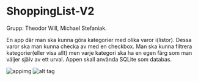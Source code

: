 # ShoppingList-V2

Grupp: Theodor Will, Michael Stefaniak.

En app där man ska kunna göra kategorier med olika varor i(listor).
Dessa varor ska man kunna checka av med en checkbox.
Man ska kunna filtrera kategorier(eller visa allt) men varje kategori ska ha en egen färg som man väljer själv av ett urval.
Appen skall använda SQLite som databas.

![appimg](https://cloud.githubusercontent.com/assets/24988908/25128058/985024ee-2438-11e7-8399-74f674e4d27c.png)
![alt tag](https://cloud.githubusercontent.com/assets/24988908/25128057/984edbb6-2438-11e7-8a6d-7511469bf1e3.png)
